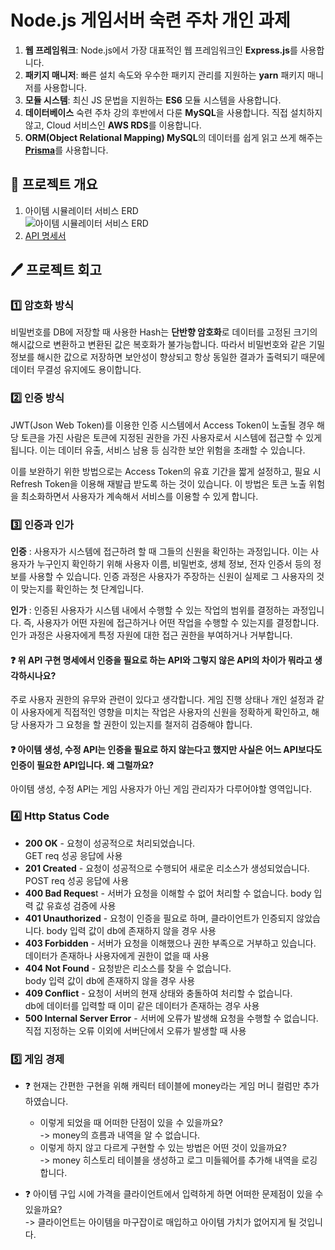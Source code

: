 # Node.js 게임서버 숙련 주차 개인 과제

1. **웹 프레임워크**: Node.js에서 가장 대표적인 웹 프레임워크인 **Express.js**를 사용합니다.
2. **패키지 매니저**: 빠른 설치 속도와 우수한 패키지 관리를 지원하는 **yarn** 패키지 매니저를 사용합니다.
3. **모듈 시스템**: 최신 JS 문법을 지원하는 **ES6** 모듈 시스템을 사용합니다.
4. **데이터베이스**
   숙련 주차 강의 후반에서 다룬 **MySQL**을 사용합니다.
   직접 설치하지 않고, Cloud 서비스인 **AWS RDS**를 이용합니다.
5. **ORM(Object Relational Mapping)
   MySQL**의 데이터를 쉽게 읽고 쓰게 해주는 [**Prisma**](https://www.prisma.io/)를 사용합니다.

## 📘 프로젝트 개요

1. 아이템 시뮬레이터 서비스 ERD  
   ![아이템 시뮬레이터 서비스 ERD](https://drive.google.com/file/d/1ZSluU1bah3BaxbpPAdNFwqKfnjvSVTem/view?usp=sharing)
2. [API 명세서](https://chiseled-approval-5a0.notion.site/2.Node-js-a28348f1f000442c8a5920873c4d6df7?pvs=4)

## 🖊️ 프로젝트 회고

### 1️⃣ 암호화 방식

비밀번호를 DB에 저장할 때 사용한 Hash는 **단반향 암호화**로 데이터를 고정된 크기의 해시값으로 변환하고 변환된 값은 복호화가 불가능합니다. 따라서 비밀번호와 같은 기밀정보를 해시한 값으로 저장하면 보안성이 향상되고 항상 동일한 결과가 출력되기 때문에 데이터 무결성 유지에도 용이합니다.

### 2️⃣ 인증 방식

JWT(Json Web Token)를 이용한 인증 시스템에서 Access Token이 노출될 경우 해당 토큰을 가진 사람은 토큰에 지정된 권한을 가진 사용자로서 시스템에 접근할 수 있게 됩니다. 이는 데이터 유출, 서비스 남용 등 심각한 보안 위험을 초래할 수 있습니다.

이를 보완하기 위한 방법으로는 Access Token의 유효 기간을 짧게 설정하고, 필요 시 Refresh Token을 이용해 재발급 받도록 하는 것이 있습니다. 이 방법은 토큰 노출 위험을 최소화하면서 사용자가 계속해서 서비스를 이용할 수 있게 합니다.

### 3️⃣ 인증과 인가

**인증** : 사용자가 시스템에 접근하려 할 때 그들의 신원을 확인하는 과정입니다. 이는 사용자가 누구인지 확인하기 위해 사용자 이름, 비밀번호, 생체 정보, 전자 인증서 등의 정보를 사용할 수 있습니다. 인증 과정은 사용자가 주장하는 신원이 실제로 그 사용자의 것이 맞는지를 확인하는 첫 단계입니다.

**인가** : 인증된 사용자가 시스템 내에서 수행할 수 있는 작업의 범위를 결정하는 과정입니다. 즉, 사용자가 어떤 자원에 접근하거나 어떤 작업을 수행할 수 있는지를 결정합니다. 인가 과정은 사용자에게 특정 자원에 대한 접근 권한을 부여하거나 거부합니다.

#### ❓ 위 API 구현 명세에서 인증을 필요로 하는 API와 그렇지 않은 API의 차이가 뭐라고 생각하시나요?

주로 사용자 권한의 유무와 관련이 있다고 생각합니다. 게임 진행 상태나 개인 설정과 같이 사용자에게 직접적인 영향을 미치는 작업은 사용자의 신원을 정확하게 확인하고, 해당 사용자가 그 요청을 할 권한이 있는지를 철저히 검증해야 합니다.

#### ❓ 아이템 생성, 수정 API는 인증을 필요로 하지 않는다고 했지만 사실은 어느 API보다도 인증이 필요한 API입니다. 왜 그럴까요?

아이템 생성, 수정 API는 게임 사용자가 아닌 게임 관리자가 다루어야할 영역입니다.

### 4️⃣ Http Status Code

- **200 OK** - 요청이 성공적으로 처리되었습니다.  
  GET req 성공 응답에 사용
- **201 Created** - 요청이 성공적으로 수행되어 새로운 리소스가 생성되었습니다.  
  POST req 성공 응답에 사용
- **400 Bad Reques**t - 서버가 요청을 이해할 수 없어 처리할 수 없습니다.
  body 입력 값 유효성 검증에 사용
- **401 Unauthorized** - 요청이 인증을 필요로 하며, 클라이언트가 인증되지 않았습니다.
  body 입력 값이 db에 존재하지 않을 경우 사용
- **403 Forbidden** - 서버가 요청을 이해했으나 권한 부족으로 거부하고 있습니다.  
  데이터가 존재하나 사용자에게 권한이 없을 때 사용
- **404 Not Found** - 요청받은 리소스를 찾을 수 없습니다.  
  body 입력 값이 db에 존재하지 않을 경우 사용
- **409 Conflict** - 요청이 서버의 현재 상태와 충돌하여 처리할 수 없습니다.  
  db에 데이터를 입력할 때 이미 같은 데이터가 존재하는 경우 사용
- **500 Internal Server Error** - 서버에 오류가 발생해 요청을 수행할 수 없습니다.  
  직접 지정하는 오류 이외에 서버단에서 오류가 발생할 때 사용

### 5️⃣ 게임 경제

- ❓ 현재는 간편한 구현을 위해 캐릭터 테이블에 money라는 게임 머니 컬럼만 추가하였습니다.

  - 이렇게 되었을 때 어떠한 단점이 있을 수 있을까요?  
    -> money의 흐름과 내역을 알 수 없습니다.
  - 이렇게 하지 않고 다르게 구현할 수 있는 방법은 어떤 것이 있을까요?  
    -> money 히스토리 테이블을 생성하고 로그 미들웨어를 추가해 내역을 로깅합니다.

- ❓ 아이템 구입 시에 가격을 클라이언트에서 입력하게 하면 어떠한 문제점이 있을 수 있을까요?  
  -> 클라이언트는 아이템을 마구잡이로 매입하고 아이템 가치가 없어지게 될 것입니다.
